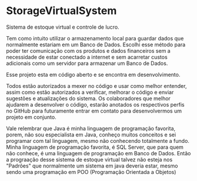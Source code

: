 # StorageVirtualSystem
 Sistema de estoque virtual e controle de lucro.

 Tem como intuito utilizar o armazenamento local para guardar dados que
normalmente estariam em um Banco de Dados. Escolhi esse método para poder ter
comunicação com os produtos e dados financeiros sem a necessidade de estar
conectado a internet e sem acarretar custos adicionais como um servidor para
armazenar um Banco de Dados.

 Esse projeto esta em código aberto e se encontra em desenvolvimento.

 Todos estão autorizados a mexer no código e usar como melhor entender, assim
como estão autorizados a verificar, melhorar o código e enviar sugestões e
atualizações do sistema. Os colaboradores que melhor ajudarem a desenvolver o
código, estarão anotados os respectivos perfis no GitHub para futuramente
entrar em contato para desenvolvermos um projeto em conjunto.

 Vale relembrar que Java é minha linguagem de programação favorita, porem, não
sou especialista em Java, conheço muitos conceitos e sei programar com tal
linguagem, mesmo não conhecendo totalmente a fundo. Minha linguagem de 
programação favorita, é SQL Server, que para quem não conhece, é uma linguagem
de programação em Banco de Dados. Então a prograação desse sistema de estoque
virtual talvez não esteja nos "Padrões" que normalmente um sistema em java
deveria estar, mesmo sendo uma programação em POO (Programação Orientada a
Objetos)